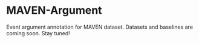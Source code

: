 # MAVEN-Argument
Event argument annotation for MAVEN dataset.
Datasets and baselines are coming soon. Stay tuned!
